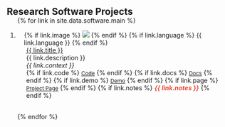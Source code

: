 <h2 id="software-projects" style="margin: 2px 0px -15px;">Research Software Projects</h2>

<div class="publications">
<ol class="bibliography">

{% for link in site.data.software.main %}

<li>
<div class="pub-row">
  <div class="col-sm-3 abbr" style="position: relative;padding-right: 15px;padding-left: 15px;">
    {% if link.image %}
    <img src="{{ link.image }}" class="teaser img-fluid z-depth-1" style="width=100;height=40%">
    {% endif %}
    {% if link.language %}
    <abbr class="badge">{{ link.language }}</abbr>
    {% endif %}
  </div>
  <div class="col-sm-9" style="position: relative;padding-right: 15px;padding-left: 20px;">
    <div class="title"><a href="{{ link.page }}">{{ link.title }}</a></div>
    <div class="author">{{ link.description }}</div>
    <div class="periodical"><em>{{ link.context }}</em></div>
    <div class="links">
      {% if link.code %}
      <a href="{{ link.code }}" class="btn btn-sm z-depth-0" role="button" target="_blank" style="font-size:12px;">Code</a>
      {% endif %}
      {% if link.docs %}
      <a href="{{ link.docs }}" class="btn btn-sm z-depth-0" role="button" target="_blank" style="font-size:12px;">Docs</a>
      {% endif %}
      {% if link.demo %}
      <a href="{{ link.demo }}" class="btn btn-sm z-depth-0" role="button" target="_blank" style="font-size:12px;">Demo</a>
      {% endif %}
      {% if link.page %}
      <a href="{{ link.page }}" class="btn btn-sm z-depth-0" role="button" target="_blank" style="font-size:12px;">Project Page</a>
      {% endif %}
      {% if link.notes %}
      <strong><i style="color:#e74d3c">{{ link.notes }}</i></strong>
      {% endif %}
    </div>
  </div>
</div>
</li>
<br>

{% endfor %}

</ol>
</div>
